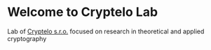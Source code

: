 # Welcome to Cryptelo Lab
Lab of [Cryptelo s.r.o.](https://www.cryptelo.com) focused on research in theoretical and applied cryptography

